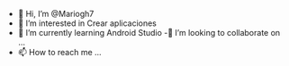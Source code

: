 - 👋 Hi, I’m @Mariogh7
- 👀 I’m interested in  Crear aplicaciones 
- 🌱 I’m currently learning  Android Studio
-💞️ I’m looking to collaborate on ...
- 📫 How to reach me ...

<!---
Mariogh7/Mariogh7 is a ✨ special ✨ repository because its `README.md` (this file) appears on your GitHub profile.
You can click the Preview link to take a look at your changes.
--->
